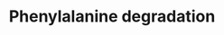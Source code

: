 ---
annotations:
- id: PW:0001288
  parent: classic metabolic pathway
  type: Pathway Ontology
  value: phenylalanine degradation pathway
- id: PW:0000002
  parent: classic metabolic pathway
  type: Pathway Ontology
  value: classic metabolic pathway
authors:
- M.Braymer
- MaintBot
- Ddigles
- Egonw
- Eweitz
- Khanspers
citedin: ''
communities: []
description: 'While Saccharomyces cerevisiae can use most amino acids as their sole
  nitrogen source, they can only use a few amino acids as a carbon source to support
  growth (CITS:[Large86][Cooper82]).  This is in contrast to most eukaryotes and some
  fungi, which can metabolize amino acids completely, utilizing them as sole sources
  of carbon and nitrogen (CITS:[Stryer88][Large 86]). S. cerevisiae degrade the aromatic
  amino acids (phenylalanine, tyrosine, and tryptophan) and the branched-chain amino
  acids (valine, leucine, and iso-leucine) via the Ehrlich pathway (CITS:[Sentheshanmuganathan60][10989420]).  This
  pathway is comprised of the following steps:  1) deamination of the amino acid to
  the corresponding alpha-keto acid; 2) decarboxylation of the resulting alpha-keto
  acid to the respective aldehyde; and, 3) reduction of the aldehyde to form the corresponding
  long chain or complex alcohol, known as a fusel alcohol or fusel oil (CITS:[10989420][Large
  86]).  Fusel alcohols are important flavor and aroma compounds in yeast-fermented
  food products and beverages (as reported in (CITS:[9546164]).   Aro10p appears to
  be the primary decarboxylase catalyzing the second step in phenylalanine degradation
  (CITS:[12902239][15933030]).   Although Vulrahan et. al. (2003) (CITS:[12902239])
  found that THI3 does not encode an active phenylpyruvate decarboxylase, they found
  Thi3p was required in conjunction with one of the pyruvate decarboxylases  Pdc1p,
  Pdc5p or Pdc6p for the ARO10-independent decarboxylase activity.   The main uptake
  systems for utilizing aromatic amino acids appear to be Gap1p, a general amino acid
  permease, and Wap1p, an inducible amino acid permease with wide substrate specificity
  (CITS:[10207060])  SOURCE: SGD pathways, http://pathway.yeastgenome.org/server.html'
last-edited: 2025-03-21
ndex: null
organisms:
- Saccharomyces cerevisiae
redirect_from:
- /index.php/Pathway:WP573
- /instance/WP573
- /instance/WP573_r138190
revision: r138190
schema-jsonld:
- '@context': https://schema.org/
  '@id': https://wikipathways.github.io/pathways/WP573.html
  '@type': Dataset
  creator:
    '@type': Organization
    name: WikiPathways
  description: 'While Saccharomyces cerevisiae can use most amino acids as their sole
    nitrogen source, they can only use a few amino acids as a carbon source to support
    growth (CITS:[Large86][Cooper82]).  This is in contrast to most eukaryotes and
    some fungi, which can metabolize amino acids completely, utilizing them as sole
    sources of carbon and nitrogen (CITS:[Stryer88][Large 86]). S. cerevisiae degrade
    the aromatic amino acids (phenylalanine, tyrosine, and tryptophan) and the branched-chain
    amino acids (valine, leucine, and iso-leucine) via the Ehrlich pathway (CITS:[Sentheshanmuganathan60][10989420]).  This
    pathway is comprised of the following steps:  1) deamination of the amino acid
    to the corresponding alpha-keto acid; 2) decarboxylation of the resulting alpha-keto
    acid to the respective aldehyde; and, 3) reduction of the aldehyde to form the
    corresponding long chain or complex alcohol, known as a fusel alcohol or fusel
    oil (CITS:[10989420][Large 86]).  Fusel alcohols are important flavor and aroma
    compounds in yeast-fermented food products and beverages (as reported in (CITS:[9546164]).   Aro10p
    appears to be the primary decarboxylase catalyzing the second step in phenylalanine
    degradation (CITS:[12902239][15933030]).   Although Vulrahan et. al. (2003) (CITS:[12902239])
    found that THI3 does not encode an active phenylpyruvate decarboxylase, they found
    Thi3p was required in conjunction with one of the pyruvate decarboxylases  Pdc1p,
    Pdc5p or Pdc6p for the ARO10-independent decarboxylase activity.   The main uptake
    systems for utilizing aromatic amino acids appear to be Gap1p, a general amino
    acid permease, and Wap1p, an inducible amino acid permease with wide substrate
    specificity (CITS:[10207060])  SOURCE: SGD pathways, http://pathway.yeastgenome.org/server.html'
  keywords:
  - 2-oxoglutarate
  - ADH1
  - ADH2
  - ADH3
  - ADH4
  - ADH5
  - ARO10
  - ARO8
  - ARO9
  - H2O
  - HIS5
  - L-alanine
  - L-glutamate
  - L-phenylalanine
  - PDC1
  - PDC5
  - PDC6
  - SFA1
  - phenylacetaldehyde
  - phenylethanol
  - phenylpyruvate
  - pyruvate
  license: CC0
  name: Phenylalanine degradation
seo: CreativeWork
title: Phenylalanine degradation
wpid: WP573
---